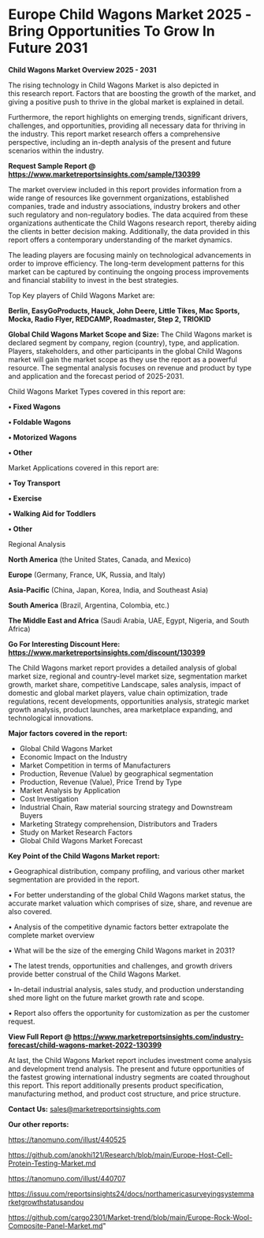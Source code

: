  # Europe Child Wagons Market 2025 -Bring Opportunities To Grow In Future 2031

<Strong> Child Wagons Market Overview 2025 - 2031</strong>

The rising technology in Child Wagons Market is also depicted in this research report. Factors that are boosting the growth of the market, and giving a positive push to thrive in the global market is explained in detail.

Furthermore, the report highlights on emerging trends, significant drivers, challenges, and opportunities, providing all necessary data for thriving in the industry. This report market research offers a comprehensive perspective, including an in-depth analysis of the present and future scenarios within the industry.

<strong>Request Sample Report @ <a href=https://www.marketreportsinsights.com/sample/130399>https://www.marketreportsinsights.com/sample/130399</a></strong>

The market overview included in this report provides information from a wide range of resources like government organizations, established companies, trade and industry associations, industry brokers and other such regulatory and non-regulatory bodies. The data acquired from these organizations authenticate the Child Wagons research report, thereby aiding the clients in better decision making. Additionally, the data provided in this report offers a contemporary understanding of the market dynamics.

The leading players are focusing mainly on technological advancements in order to improve efficiency. The long-term development patterns for this market can be captured by continuing the ongoing process improvements and financial stability to invest in the best strategies.

Top Key players of Child Wagons Market are:

<strong>Berlin, EasyGoProducts, Hauck, John Deere, Little Tikes, Mac Sports, Mocka, Radio Flyer, REDCAMP, Roadmaster, Step 2, TRIOKID</strong>

<strong><b>Global Child Wagons Market Scope and Size:</b></strong>
The Child Wagons market is declared segment by company, region (country), type, and application. Players, stakeholders, and other participants in the global Child Wagons market will gain the market scope as they use the report as a powerful resource. The segmental analysis focuses on revenue and product by type and application and the forecast period of 2025-2031.

Child Wagons Market Types covered in this report are:

<strong>• Fixed Wagons

• Foldable Wagons

• Motorized Wagons

• Other</strong>

Market Applications covered in this report are:

<strong>• Toy Transport

• Exercise

• Walking Aid for Toddlers

• Other</strong> 

Regional Analysis

<strong>North America</strong> (the United States, Canada, and Mexico)

<strong>Europe</strong> (Germany, France, UK, Russia, and Italy)

<strong>Asia-Pacific</strong> (China, Japan, Korea, India, and Southeast Asia)

<strong>South America</strong> (Brazil, Argentina, Colombia, etc.)

<strong>The Middle East and Africa</strong> (Saudi Arabia, UAE, Egypt, Nigeria, and South Africa)

<strong>Go For Interesting Discount Here: <a href=https://www.marketreportsinsights.com/discount/130399>https://www.marketreportsinsights.com/discount/130399</a></strong>

The Child Wagons market report provides a detailed analysis of global market size, regional and country-level market size, segmentation market growth, market share, competitive Landscape, sales analysis, impact of domestic and global market players, value chain optimization, trade regulations, recent developments, opportunities analysis, strategic market growth analysis, product launches, area marketplace expanding, and technological innovations.

<strong><b>Major factors covered in the report:</b></strong>
<ul>
  <li>Global Child Wagons Market </li>
  <li>Economic Impact on the Industry</li>
  <li>Market Competition in terms of Manufacturers</li>
  <li>Production, Revenue (Value) by geographical segmentation</li>
  <li>Production, Revenue (Value), Price Trend by Type</li>
  <li>Market Analysis by Application</li>
  <li>Cost Investigation</li>
  <li>Industrial Chain, Raw material sourcing strategy and Downstream Buyers</li>
  <li>Marketing Strategy comprehension, Distributors and Traders</li>
  <li>Study on Market Research Factors</li>
  <li>Global Child Wagons Market Forecast</li>
</ul>

<strong><b>Key Point of the Child Wagons Market report:</b></strong>

• Geographical distribution, company profiling, and various other market segmentation are provided in the report.

• For better understanding of the global Child Wagons market status, the accurate market valuation which comprises of size, share, and revenue are also covered.

• Analysis of the competitive dynamic factors better extrapolate the complete market overview

• What will be the size of the emerging Child Wagons market in 2031?

• The latest trends, opportunities and challenges, and growth drivers provide better construal of the Child Wagons Market.

• In-detail industrial analysis, sales study, and production understanding shed more light on the future market growth rate and scope.

• Report also offers the opportunity for customization as per the customer request.

<strong><b>View Full Report @ <a href=https://www.marketreportsinsights.com/industry-forecast/child-wagons-market-2022-130399>https://www.marketreportsinsights.com/industry-forecast/child-wagons-market-2022-130399</a></b></strong>


At last, the Child Wagons Market report includes investment come analysis and development trend analysis. The present and future opportunities of the fastest growing international industry segments are coated throughout this report. This report additionally presents product specification, manufacturing method, and product cost structure, and price structure.

<strong>Contact Us:</strong>
sales@marketreportsinsights.com

<strong>Our other reports:</strong>

<a href=https://tanomuno.com/illust/440525>https://tanomuno.com/illust/440525</a>

<a href=https://github.com/anokhi121/Research/blob/main/Europe-Host-Cell-Protein-Testing-Market.md>https://github.com/anokhi121/Research/blob/main/Europe-Host-Cell-Protein-Testing-Market.md</a>

<a href=https://tanomuno.com/illust/440707>https://tanomuno.com/illust/440707</a>

<a href=https://issuu.com/reportsinsights24/docs/northamericasurveyingsystemmarketgrowthstatusandou>https://issuu.com/reportsinsights24/docs/northamericasurveyingsystemmarketgrowthstatusandou</a>

<a href=https://github.com/cargo2301/Market-trend/blob/main/Europe-Rock-Wool-Composite-Panel-Market.md>https://github.com/cargo2301/Market-trend/blob/main/Europe-Rock-Wool-Composite-Panel-Market.md</a>"
